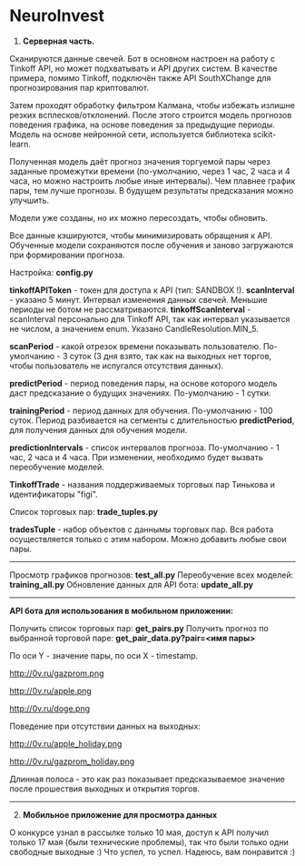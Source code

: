 # NeuroInvest

1. **Серверная часть.**

Сканируются данные свечей. Бот в основном настроен на работу с Tinkoff API, но может подхватывать и API других систем. 
В качестве примера, помимо Tinkoff, подключён также API SouthXChange для прогнозирования пар криптовалют.

Затем проходят обработку фильтром Калмана, чтобы избежать излишне резких всплесков/отклонений. 
После этого строится модель прогнозов поведения графика, на основе поведения за предыдущие периоды.
Модель на основе нейронной сети, используется библиотека scikit-learn.

Полученная модель даёт прогноз значения торгуемой пары через заданные промежутки времени (по-умолчанию, через 1 час, 2 часа и 4 часа, но можно настроить любые иные интервалы). Чем плавнее график пары, тем лучше прогнозы. В будущем результаты предсказания можно улучшить.

Модели уже созданы, но их можно пересоздать, чтобы обновить.

Все данные кэшируются, чтобы минимизировать обращения к API. Обученные модели сохраняются после обучения и заново загружаются при формировании прогноза.


Настройка: **config.py**

**tinkoffAPIToken** - токен для доступа к API (тип: SANDBOX !).
**scanInterval** - указано 5 минут. Интервал изменения данных свечей. Меньшие периоды не ботом не рассматриваются.
**tinkoffScanInterval** - scanInterval персонально для Tinkoff API, так как интервал указывается не числом, а значением enum. Указано CandleResolution.MIN_5.

**scanPeriod** - какой отрезок времени показывать пользователю. По-умолчанию - 3 суток (3 дня взято, так как на выходных нет торгов, чтобы пользователь не испугался отсутствия данных).

**predictPeriod** - период поведения пары, на основе которого модель даст предсказание о будущих значениях. По-умолчанию - 1 сутки.

**trainingPeriod** - период данных для обучения. По-умолчанию - 100 суток. Период разбивается на сегменты с длительностью **predictPeriod**, для получения данных для обучения модели.

**predictionIntervals** - список интервалов прогноза. По-умолчанию - 1 час, 2 часа и 4 часа. При изменении, необходимо будет вызвать переобучение моделей.

**TinkoffTrade** - названия поддерживаемых торговых пар Тинькова и идентификаторы "figi".


Список торговых пар: **trade_tuples.py**

**tradesTuple** - набор объектов с даннымы торговых пар. Вся работа осуществляется только с этим набором. Можно добавить любые свои пары.

-----
Просмотр графиков прогнозов: **test_all.py**
Переобучение всех моделей: **training_all.py**
Обновление данных для API бота: **update_all.py**

-----
**API бота для использования в мобильном приложении:**

Получить список торговых пар: **get_pairs.py**
Получить прогноз по выбранной торговой паре: **get_pair_data.py?pair=<имя пары>**

По оси Y - значение пары, по оси X - timestamp.

http://0v.ru/gazprom.png

http://0v.ru/apple.png

http://0v.ru/doge.png

Поведение при отсутствии данных на выходных:

http://0v.ru/apple_holiday.png

http://0v.ru/gazprom_holiday.png

Длинная полоса - это как раз показывает предсказываемое значение после прошествия выходных и открытия торгов.

****


2. **Мобильное приложение для просмотра данных**



О конкурсе узнал в рассылке только 10 мая, доступ к API получил только 17 мая (были технические проблемы), так что были только одни свободные выходные :) Что успел, то успел. Надеюсь, вам понравится :)
